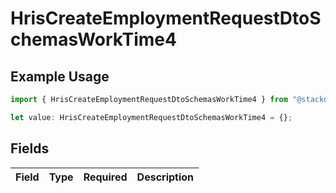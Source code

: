 # HrisCreateEmploymentRequestDtoSchemasWorkTime4

## Example Usage

```typescript
import { HrisCreateEmploymentRequestDtoSchemasWorkTime4 } from "@stackone/stackone-client-ts/sdk/models/shared";

let value: HrisCreateEmploymentRequestDtoSchemasWorkTime4 = {};
```

## Fields

| Field       | Type        | Required    | Description |
| ----------- | ----------- | ----------- | ----------- |